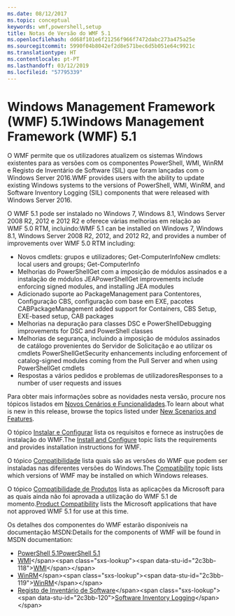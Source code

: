 ```yaml
---
ms.date: 08/12/2017
ms.topic: conceptual
keywords: wmf,powershell,setup
title: Notas de Versão do WMF 5.1
ms.openlocfilehash: dd68f101e6f21256f966f7472dabc273a475a25e
ms.sourcegitcommit: 5990f04b8042ef2d8e571bec6d5b051e64c9921c
ms.translationtype: HT
ms.contentlocale: pt-PT
ms.lasthandoff: 03/12/2019
ms.locfileid: "57795339"
---
```

# <a name="windows-management-framework-wmf-51"></a><span data-ttu-id="2c3bb-103">Windows Management Framework (WMF) 5.1</span><span class="sxs-lookup"><span data-stu-id="2c3bb-103">Windows Management Framework (WMF) 5.1</span></span>

<span data-ttu-id="2c3bb-104">O WMF permite que os utilizadores atualizem os sistemas Windows existentes para as versões com os componentes PowerShell, WMI, WinRM e Registo de Inventário de Software (SIL) que foram lançadas com o Windows Server 2016.</span><span class="sxs-lookup"><span data-stu-id="2c3bb-104">WMF provides users with the ability to update existing Windows systems to the versions of PowerShell, WMI, WinRM, and Software Inventory Logging (SIL) components that were released with Windows Server 2016.</span></span>

<span data-ttu-id="2c3bb-105">O WMF 5.1 pode ser instalado no Windows 7, Windows 8.1, Windows Server 2008 R2, 2012 e 2012 R2 e oferece várias melhorias em relação ao WMF 5.0 RTM, incluindo:</span><span class="sxs-lookup"><span data-stu-id="2c3bb-105">WMF 5.1 can be installed on Windows 7, Windows 8.1, Windows Server 2008 R2, 2012, and 2012 R2, and provides a number of improvements over WMF 5.0 RTM including:</span></span>

- <span data-ttu-id="2c3bb-106">Novos cmdlets: grupos e utilizadores; Get-ComputerInfo</span><span class="sxs-lookup"><span data-stu-id="2c3bb-106">New cmdlets: local users and groups; Get-ComputerInfo</span></span>
- <span data-ttu-id="2c3bb-107">Melhorias do PowerShellGet com a imposição de módulos assinados e a instalação de módulos JEA</span><span class="sxs-lookup"><span data-stu-id="2c3bb-107">PowerShellGet improvements include enforcing signed modules, and installing JEA modules</span></span>
- <span data-ttu-id="2c3bb-108">Adicionado suporte ao PackageManagement para Contentores, Configuração CBS, configuração com base em EXE, pacotes CAB</span><span class="sxs-lookup"><span data-stu-id="2c3bb-108">PackageManagement added support for Containers, CBS Setup, EXE-based setup, CAB packages</span></span>
- <span data-ttu-id="2c3bb-109">Melhorias na depuração para classes DSC e PowerShell</span><span class="sxs-lookup"><span data-stu-id="2c3bb-109">Debugging improvements for DSC and PowerShell classes</span></span>
- <span data-ttu-id="2c3bb-110">Melhorias de segurança, incluindo a imposição de módulos assinados de catálogo provenientes do Servidor de Solicitação e ao utilizar os cmdlets PowerShellGet</span><span class="sxs-lookup"><span data-stu-id="2c3bb-110">Security enhancements including enforcement of catalog-signed modules coming from the Pull Server and when using PowerShellGet cmdlets</span></span>
- <span data-ttu-id="2c3bb-111">Respostas a vários pedidos e problemas de utilizadores</span><span class="sxs-lookup"><span data-stu-id="2c3bb-111">Responses to a number of user requests and issues</span></span>

<span data-ttu-id="2c3bb-112">Para obter mais informações sobre as novidades nesta versão, procure nos tópicos listados em [Novos Cenários e Funcionalidades](https://docs.microsoft.com/powershell/wmf/5.1/scenarios-features).</span><span class="sxs-lookup"><span data-stu-id="2c3bb-112">To learn about what is new in this release, browse the topics listed under [New Scenarios and Features](https://docs.microsoft.com/powershell/wmf/5.1/scenarios-features).</span></span>

<span data-ttu-id="2c3bb-113">O tópico [Instalar e Configurar](https://docs.microsoft.com/powershell/wmf/5.1/install-configure) lista os requisitos e fornece as instruções de instalação do WMF.</span><span class="sxs-lookup"><span data-stu-id="2c3bb-113">The [Install and Configure](https://docs.microsoft.com/powershell/wmf/5.1/install-configure) topic lists the requirements and provides installation instructions for WMF.</span></span>

<span data-ttu-id="2c3bb-114">O tópico [Compatibilidade](https://docs.microsoft.com/powershell/wmf/5.1/compatibility) lista quais são as versões do WMF que podem ser instaladas nas diferentes versões do Windows.</span><span class="sxs-lookup"><span data-stu-id="2c3bb-114">The [Compatibility](https://docs.microsoft.com/powershell/wmf/5.1/compatibility) topic lists which versions of WMF may be installed on which Windows releases.</span></span>

<span data-ttu-id="2c3bb-115">O tópico [Compatibilidade de Produtos](https://docs.microsoft.com/powershell/wmf/5.1/productincompat) lista as aplicações da Microsoft para as quais ainda não foi aprovada a utilização do WMF 5.1 de momento.</span><span class="sxs-lookup"><span data-stu-id="2c3bb-115">[Product Compatibility](https://docs.microsoft.com/powershell/wmf/5.1/productincompat) lists the Microsoft applications that have not approved WMF 5.1 for use at this time.</span></span>

<span data-ttu-id="2c3bb-116">Os detalhes dos componentes do WMF estarão disponíveis na documentação MSDN:</span><span class="sxs-lookup"><span data-stu-id="2c3bb-116">Details for the components of WMF will be found in MSDN documentation:</span></span>

- [<span data-ttu-id="2c3bb-117">PowerShell 5.1</span><span class="sxs-lookup"><span data-stu-id="2c3bb-117">PowerShell 5.1</span></span>](https://docs.microsoft.com/powershell/)
- <span data-ttu-id="2c3bb-118">[WMI](https://msdn.microsoft.com/library/jj152383(v=vs.85).aspx)</span><span class="sxs-lookup"><span data-stu-id="2c3bb-118">[WMI](https://msdn.microsoft.com/library/jj152383(v=vs.85).aspx)</span></span>
- <span data-ttu-id="2c3bb-119">[WinRM](https://msdn.microsoft.com/library/aa384426(v=vs.85).aspx)</span><span class="sxs-lookup"><span data-stu-id="2c3bb-119">[WinRM](https://msdn.microsoft.com/library/aa384426(v=vs.85).aspx)</span></span>
- <span data-ttu-id="2c3bb-120">[Registo de Inventário de Software](https://technet.microsoft.com/library/dn383584(v=ws.11).aspx)</span><span class="sxs-lookup"><span data-stu-id="2c3bb-120">[Software Inventory Logging](https://technet.microsoft.com/library/dn383584(v=ws.11).aspx)</span></span>
